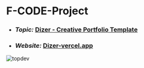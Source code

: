 # F-CODE-Project
* ### ***Topic:*** [Dizer - Creative Portfolio Template]( https://demo.themefisher.com/dizer/index.html)
* ### ***Website:*** [Dizer-vercel.app](https://f-code-project.vercel.app/)

![topdev](https://images.unsplash.com/photo-1520316750891-270e081d94d8?ixlib=rb-1.2.1&ixid=MnwxMjA3fDB8MHxzZWFyY2h8M3x8aGFwcHklMjBuZXclMjB5ZWFyc3xlbnwwfHwwfHw%3D&auto=format&fit=crop&w=500&q=60)

